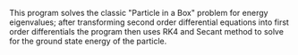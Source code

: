 
This program solves the classic "Particle in a Box" problem for energy eigenvalues; after transforming second order differential equations into first order differentials the program then uses RK4 and Secant method to solve for the ground state energy of the particle.
